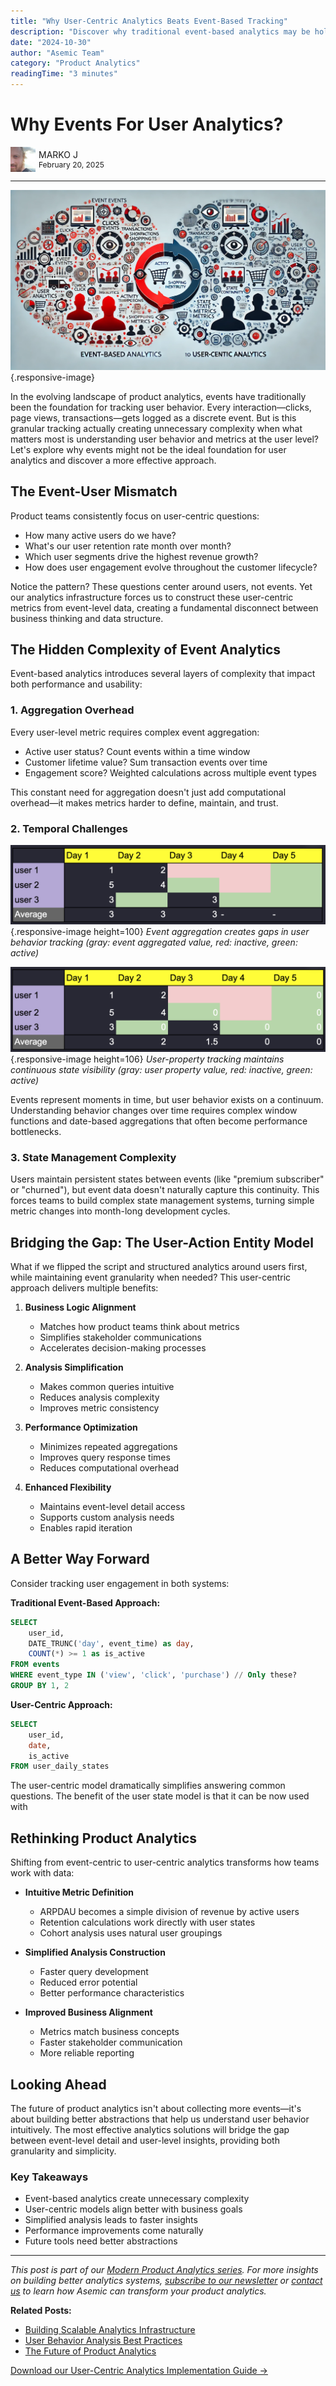 ```yaml
---
title: "Why User-Centric Analytics Beats Event-Based Tracking"
description: "Discover why traditional event-based analytics may be holding back your product insights. Learn how user-centric analytics can simplify metrics, improve performance, and align better with business goals."
date: "2024-10-30"
author: "Asemic Team"
category: "Product Analytics"
readingTime: "3 minutes"
---
```


# Why Events For User Analytics?

<div style="display:flex; align-items:center;">
  <div>
    <a href="https://www.linkedin.com/in/marko-jevremovic-6b77471a/" style="display:flex; align-items:center; text-decoration:none;">
      <img src="./public/img/portrait/markoj.png" height="40px">
    </a>
  </div>
  <div style="display:flex; flex-direction:column; margin-left:5px;">
    <a href="https://www.linkedin.com/in/marko-jevremovic-6b77471a/" style="text-decoration:none;">
      <span>MARKO J</span>
    </a>
    <span style="font-size:12px;">February 20, 2025</span>
  </div>
</div>

---

![Product analytics dashboard showing user behavior trends and metrics](./public/img/Why-events-for-user-analytics.webp){.responsive-image}

In the evolving landscape of product analytics, events have traditionally been the foundation for tracking user behavior. Every interaction—clicks, page views, transactions—gets logged as a discrete event. But is this granular tracking actually creating unnecessary complexity when what matters most is understanding user behavior and metrics at the user level? Let's explore why events might not be the ideal foundation for user analytics and discover a more effective approach.

## The Event-User Mismatch

Product teams consistently focus on user-centric questions:

- How many active users do we have?
- What's our user retention rate month over month?
- Which user segments drive the highest revenue growth?
- How does user engagement evolve throughout the customer lifecycle?

Notice the pattern? These questions center around users, not events. Yet our analytics infrastructure forces us to construct these user-centric metrics from event-level data, creating a fundamental disconnect between business thinking and data structure.

## The Hidden Complexity of Event Analytics

Event-based analytics introduces several layers of complexity that impact both performance and usability:

### 1. Aggregation Overhead

Every user-level metric requires complex event aggregation:

- Active user status? Count events within a time window
- Customer lifetime value? Sum transaction events over time
- Engagement score? Weighted calculations across multiple event types

This constant need for aggregation doesn't just add computational overhead—it makes metrics harder to define, maintain, and trust.

### 2. Temporal Challenges

![Comparison of event-based analytics showing temporal gaps in data tracking](./public/img/event-only.png){.responsive-image height=100}
*Event aggregation creates gaps in user behavior tracking (gray: event aggregated value, red: inactive, green: active)*

![User-property based analytics showing continuous state tracking](./public/img/user-property.png){.responsive-image height=106}
*User-property tracking maintains continuous state visibility (gray: user property value, red: inactive, green: active)*

Events represent moments in time, but user behavior exists on a continuum. Understanding behavior changes over time requires complex window functions and date-based aggregations that often become performance bottlenecks.

### 3. State Management Complexity

Users maintain persistent states between events (like "premium subscriber" or "churned"), but event data doesn't naturally capture this continuity. This forces teams to build complex state management systems, turning simple metric changes into month-long development cycles.

## Bridging the Gap: The User-Action Entity Model

What if we flipped the script and structured analytics around users first, while maintaining event granularity when needed? This user-centric approach delivers multiple benefits:

1. **Business Logic Alignment**
   - Matches how product teams think about metrics
   - Simplifies stakeholder communications
   - Accelerates decision-making processes

2. **Analysis Simplification**
   - Makes common queries intuitive
   - Reduces analysis complexity
   - Improves metric consistency

3. **Performance Optimization**
   - Minimizes repeated aggregations
   - Improves query response times
   - Reduces computational overhead

4. **Enhanced Flexibility**
   - Maintains event-level detail access
   - Supports custom analysis needs
   - Enables rapid iteration

## A Better Way Forward

Consider tracking user engagement in both systems:

**Traditional Event-Based Approach:**
```sql
SELECT 
    user_id,
    DATE_TRUNC('day', event_time) as day,
    COUNT(*) >= 1 as is_active
FROM events
WHERE event_type IN ('view', 'click', 'purchase') // Only these?
GROUP BY 1, 2
```

**User-Centric Approach:**
```sql
SELECT 
    user_id,
    date,
    is_active
FROM user_daily_states
```

The user-centric model dramatically simplifies answering common questions. The benefit of the user state model is that it can be now used with 

## Rethinking Product Analytics

Shifting from event-centric to user-centric analytics transforms how teams work with data:

- **Intuitive Metric Definition**
  - ARPDAU becomes a simple division of revenue by active users
  - Retention calculations work directly with user states
  - Cohort analysis uses natural user groupings

- **Simplified Analysis Construction**
  - Faster query development
  - Reduced error potential
  - Better performance characteristics

- **Improved Business Alignment**
  - Metrics match business concepts
  - Faster stakeholder communication
  - More reliable reporting

## Looking Ahead

The future of product analytics isn't about collecting more events—it's about building better abstractions that help us understand user behavior intuitively. The most effective analytics solutions will bridge the gap between event-level detail and user-level insights, providing both granularity and simplicity.

### Key Takeaways
- Event-based analytics create unnecessary complexity
- User-centric models align better with business goals
- Simplified analysis leads to faster insights
- Performance improvements come naturally
- Future tools need better abstractions

---

*This post is part of our [Modern Product Analytics series](/blog/series/modern-product-analytics). For more insights on building better analytics systems, [subscribe to our newsletter](/newsletter) or [contact us](/contact) to learn how Asemic can transform your product analytics.*

**Related Posts:**
- [Building Scalable Analytics Infrastructure](/blog/scalable-analytics-infrastructure)
- [User Behavior Analysis Best Practices](/blog/user-behavior-analysis)
- [The Future of Product Analytics](/blog/future-product-analytics)

[Download our User-Centric Analytics Implementation Guide →](/resources/user-centric-analytics-guide)
